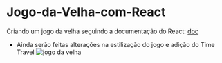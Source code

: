 # Jogo-da-Velha-com-React

Criando um jogo da velha seguindo a documentação do React: [doc](https://pt-br.reactjs.org/tutorial/tutorial.html#completing-the-game)

- Ainda serão feitas alterações na estilização do jogo e adição do Time Travel 
![jogo da velha](https://user-images.githubusercontent.com/60633445/179383950-226608d2-998a-4a49-8bd2-dc98d07c8c58.png)
